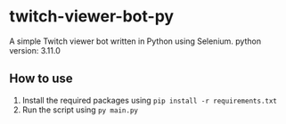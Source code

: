 # twitch-viewer-bot-py
A simple Twitch viewer bot written in Python using Selenium.
python version: 3.11.0

## How to use
1. Install the required packages using `pip install -r requirements.txt`
2. Run the script using `py main.py`